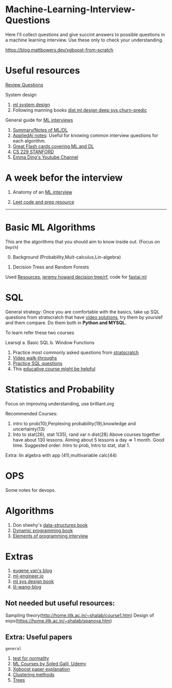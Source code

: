 # Machine-Learning-Interview-Questions
Here I'll collect questions and give succint answers to possible questions in a machine learning interview. Use these only to check your understanding.

https://blog.mattbowers.dev/xgboost-from-scratch
# Useful resources

[Review Questions](https://youssefraafat57.medium.com/deep-learning-interview-questions-answers-439163d3fc02)

System design 

1. [ml system design](http://patrickhalina.com/posts/ml-systems-design-interview-guide/#concepts-and-background)
2. Following manning books [dist ml](https://www.manning.com/books/distributed-machine-learning-patterns),[design deep sys](https://www.manning.com/books/designing-deep-learning-systems),[churn-predic](https://www.manning.com/books/fighting-churn-with-data)

General guide for [ML interviews](https://www.yuan-meng.com/posts/newgrads/#resourcespreparation-for-ml-ds)

1. [Summary/Notes of ML/DL](https://stanford.edu/~shervine/teaching/cs-229/)
2. [AppliedAi notes](https://github.com/raveendarv/AppliedAiCourse-AssignmentAndNotes): Useful for knowing common interview questions for each algorithm.
3. [Great Flash cards covering ML and DL](https://github.com/b7leung/MLE-Flashcards)
4. [CS 229 STANFORD](https://cs229.stanford.edu/syllabus-summer2019.html)
5. [Emma Ding's Youtube Channel](https://www.youtube.com/@DataInterviewPro)

# A week befor the interview

1. Anatomy of an [ML interview](https://pub.towardsai.net/4-types-of-machine-learning-interview-questions-for-data-scientists-and-machine-learning-engineers-b8135805ce1b)

2. [Leet code and prep resource](https://www.teamblind.com/post/7-onsites-7-offers-aAFTykAD)

--------
# Basic ML Algorithms

This are the algorithms that you should aim to know inside out. (Focus on `Depth`)

0. Background (Probability,Mult-calculus,Lin-algebra)


1. Decision Trees and Random Forests

Used [Resources](https://github.com/parrt/msds621), [jeremy howard decision tree/rf](https://course18.fast.ai/ml.html), code for [fastai ml](https://github.com/Giffy/AI_fast.ai/tree/master/Machine%20Learning)


# SQL
General strategy: Once you are comfortable with the basics, take up SQL questions from stratscratch that have [video solutions](https://www.youtube.com/watch?v=GeJUvdkJKEc&list=PLv6MQO1Zzdmq5w4YkdkWyW8AaWatSQ0kX), try them by yourslef and them compare. Do them both in **Python and MYSQL.**

To learn refer these two courses

Learsql a. Basic SQL b. Window Functions

1. Practice most commonly asked questions from [stratscratch](https://platform.stratascratch.com/coding?code_type=3)
2. [Video walk-throughs](https://www.youtube.com/watch?v=GeJUvdkJKEc&list=PLv6MQO1Zzdmq5w4YkdkWyW8AaWatSQ0kX)
3. [Practice SQL questions](https://www.interviewquery.com/questions?searchQuery=&searchQuestionTag=&searchCompany=&ordering=Recommended&pageSize=50&page=0&tags=Pandas&tags=SQL&tags=R&tags=Database+Design&extraFilters=Popular)
4. This [educative course might be helpful](https://www.educative.io/module/JZmo10C1K3V0gqV0w/10370001/5844917766586368)

# Statistics and Probability

Focus on improving understanding, use brilliant.org

Recommended Courses:
1. intro to prob(10),Perplexing probability(19),knowledge and uncertainty(13)
2. Into to stat(26), stat 1(35), rand var n dist(28)
Above courses together have about 130 lessons. Aiming about 5 lessons a day => 1 month. Good time.
Suggested order: Intro to prob, Intro to stat, stat 1.

Extra: lin algebra with app (41),multivariable calc(44)

# OPS

Some notes for devops.

# Algorithms

1. Don sheehy's [data-structures book](https://donsheehy.github.io/datastructures/)
2. [Dynamic programming book](https://www.amazon.com/Programming-Interview-Problems-Dynamic-solutions/dp/B08MSQ3S7V)
3. [Elements of programming interview](https://www.amazon.com/Elements-Programming-Interviews-Python-Insiders/dp/1537713949/ref=pd_lpo_2?pd_rd_w=GCBbO&content-id=amzn1.sym.116f529c-aa4d-4763-b2b6-4d614ec7dc00&pf_rd_p=116f529c-aa4d-4763-b2b6-4d614ec7dc00&pf_rd_r=BZ6P460JF6V4BASYEWK3&pd_rd_wg=Bjs23&pd_rd_r=7d67fdab-40d1-4504-9337-712884f8411a&pd_rd_i=1537713949&psc=1)

# Extras

1. [eugene yan's blog](https://applyingml.com/)
2. [ml-engineer.io](https://github.com/khangich/machine-learning-interview)
3. [ml sys design book](https://www.amazon.com/Machine-Learning-System-Design-Interview/dp/1736049127/ref=sr_1_4?keywords=machine+learning+system+design&qid=1683245579&s=books&sprefix=machine+%2Cstripbooks%2C120&sr=1-4)
4. [lil-wang-blog](https://lilianweng.github.io/archives/)

## Not needed but useful resources:

Sampling theory(http://home.iitk.ac.in/~shalab/course1.htm)
Design of exps(https://home.iitk.ac.in/~shalab/spanova.htm)

## Extra: Useful papers

`general`
1. [test for normality](https://towardsdatascience.com/6-ways-to-test-for-a-normal-distribution-which-one-to-use-9dcf47d8fa93)
2. [ML Courses by Soled Galil, Udemy](https://www.udemy.com/course/feature-selection-for-machine-learning/)
3. [Xgboost paper explanation](https://www.youtube.com/watch?v=OtD8wVaFm6E&list=PLblh5JKOoLULU0irPgs1SnKO6wqVjKUsQ&index=1)
4. [Clustering methods](https://www.coursera.org/learn/ml-clustering-and-retrieval/home/week/4)
5. [Trees](https://www.youtube.com/watch?v=DtX1hN0FRfk&list=PL8P_Z6C4GcuXrj9crYtU_XaYh3Jac4x0p)



